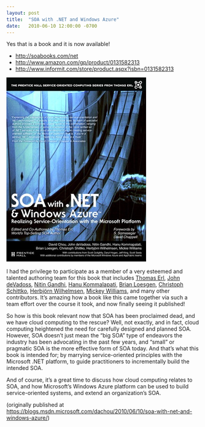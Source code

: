 ```yaml
---
layout: post
title:  "SOA with .NET and Windows Azure"
date:   2010-06-10 12:00:00 -0700
---
```


Yes that is a book and it is now available!
- <http://soabooks.com/net>
- <http://www.amazon.com/gp/product/0131582313>
- <http://www.informit.com/store/product.aspx?isbn=0131582313>
 
![book](/assets/20100610-soa-net-azure-book.png)

I had the privilege to participate as a member of a very esteemed and talented authoring team for this book that includes [Thomas Erl](http://www.soabooks.com/), [John deVadoss](http://devadoss.net/blog/), [Nitin Gandhi](http://ca.linkedin.com/in/nitin100), [Hanu Kommalapati](http://blogs.msdn.com//hanuk/), [Brian Loesgen](http://www.brianloesgen.com/), [Christoph Schittko](http://weblogs.asp.net/cschittko/), [Herbjörn Wilhelmsen](http://herbjorn.wordpress.com/), [Mickey Williams](http://www.linkedin.com/pub/mickey-williams/0/858/5a2), and many other contributors. It’s amazing how a book like this came together via such a team effort over the course it took, and now finally seeing it published!

So how is this book relevant now that SOA has been proclaimed dead, and we have cloud computing to the rescue? Well, not exactly, and in fact, cloud computing heightened the need for carefully designed and planned SOA. However, SOA doesn’t just mean the “big SOA” type of endeavors the industry has been advocating in the past few years, and “small” or pragmatic SOA is the more effective form of SOA today. And that’s what this book is intended for; by marrying service-oriented principles with the Microsoft .NET platform, to guide practitioners to incrementally build the intended SOA.

And of course, it’s a great time to discuss how cloud computing relates to SOA, and how Microsoft’s Windows Azure platform can be used to build service-oriented systems, and extend an organization’s SOA.

(originally published at <https://blogs.msdn.microsoft.com/dachou/2010/06/10/soa-with-net-and-windows-azure/>)